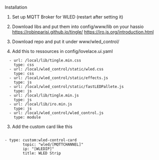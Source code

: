 Installation
1. Set up MQTT Broker for WLED (restart after setting it)

2. Download libs and put them into config/www/lib on your hassio
https://robinparisi.github.io/tingle/
https://iro.js.org/introduction.html

3. Download repo and put it under www/wled_control/

2. Add this to ressources in config/lovelace.ui.yaml
````
  - url: /local/lib/tingle.min.css
    type: css
  - url: /local/wled_control/static/wled.css
    type: css
  - url: /local/wled_control/static/effects.js
    type: js
  - url: /local/wled_control/static/fastLEDPallete.js
    type: js
  - url: /local/lib/tingle.min.js
    type: js
  - url: /local/lib/iro.min.js
    type: js
  - url: /local/wled_control/wled_control.js
    type: module

```` 
3. Add the custom card like this

````

- type: custom:wled-control-card
        topic: "wled/[MQTTCHANNEL]"
        ip: "[WLEDIP]"
        title: WLED Strip
        
````

